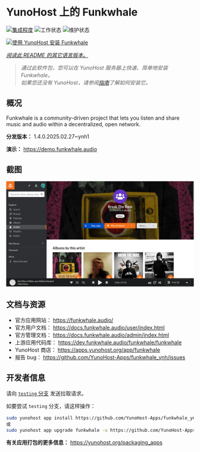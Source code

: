 <!--
注意：此 README 由 <https://github.com/YunoHost/apps/tree/master/tools/readme_generator> 自动生成
请勿手动编辑。
-->

# YunoHost 上的 Funkwhale

[![集成程度](https://apps.yunohost.org/badge/integration/funkwhale)](https://ci-apps.yunohost.org/ci/apps/funkwhale/)
![工作状态](https://apps.yunohost.org/badge/state/funkwhale)
![维护状态](https://apps.yunohost.org/badge/maintained/funkwhale)

[![使用 YunoHost 安装 Funkwhale](https://install-app.yunohost.org/install-with-yunohost.svg)](https://install-app.yunohost.org/?app=funkwhale)

*[阅读此 README 的其它语言版本。](./ALL_README.md)*

> *通过此软件包，您可以在 YunoHost 服务器上快速、简单地安装 Funkwhale。*  
> *如果您还没有 YunoHost，请参阅[指南](https://yunohost.org/install)了解如何安装它。*

## 概况

Funkwhale is a community-driven project that lets you listen and share music and audio within a decentralized, open network. 

**分发版本：**  1.4.0.2025.02.27~ynh1

**演示：** <https://demo.funkwhale.audio>

## 截图

![Funkwhale 的截图](./doc/screenshots/screenshot1.png)

## 文档与资源

- 官方应用网站： <https://funkwhale.audio/>
- 官方用户文档： <https://docs.funkwhale.audio/user/index.html>
- 官方管理文档： <https://docs.funkwhale.audio/admin/index.html>
- 上游应用代码库： <https://dev.funkwhale.audio/funkwhale/funkwhale>
- YunoHost 商店： <https://apps.yunohost.org/app/funkwhale>
- 报告 bug： <https://github.com/YunoHost-Apps/funkwhale_ynh/issues>

## 开发者信息

请向 [`testing` 分支](https://github.com/YunoHost-Apps/funkwhale_ynh/tree/testing) 发送拉取请求。

如要尝试 `testing` 分支，请这样操作：

```bash
sudo yunohost app install https://github.com/YunoHost-Apps/funkwhale_ynh/tree/testing --debug
或
sudo yunohost app upgrade funkwhale -u https://github.com/YunoHost-Apps/funkwhale_ynh/tree/testing --debug
```

**有关应用打包的更多信息：** <https://yunohost.org/packaging_apps>
